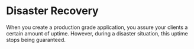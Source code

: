 # Disaster Recovery

When you create a production grade application, you assure your clients a certain amount of uptime. However, during a disaster situation, this uptime stops being guaranteed.